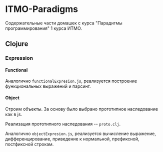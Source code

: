 # ITMO-Paradigms

Содержательные части домашек с курса "Парадигмы программирования" 1 курса ИТМО.

## Clojure

### Expression

#### Functional

Аналогично `functionalExpresion.js`,
реализуется построение функциональных выражений и парсинг.

#### Object

Строим объекты.
За основу было выбрано прототипное наследование как в js.

Реализация прототипного наследования -- `proto.clj`.

Аналогично `objectExpresion.js`,
реализуется вычисление выражение, дифференцирование,
приведение к нормальной, префиксной, постфиксной строкам.
